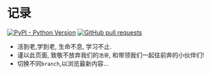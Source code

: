 # 记录
[![PyPI - Python Version](https://img.shields.io/badge/python-3.7-green.svg)](https://www.python.org/)
[![GitHub pull requests](https://img.shields.io/badge/license-MIT-brightgreen.svg)](https://github.com/wqk317/practice/master/LICENSE)
* 活到老,学到老, 生命不息, 学习不止.
* 谨以此页面, 致敬不放弃我们的`浩哥`, 和带领我们一起往前奔的小伙伴们!
* 切换不同`branch`,以浏览最新内容...
